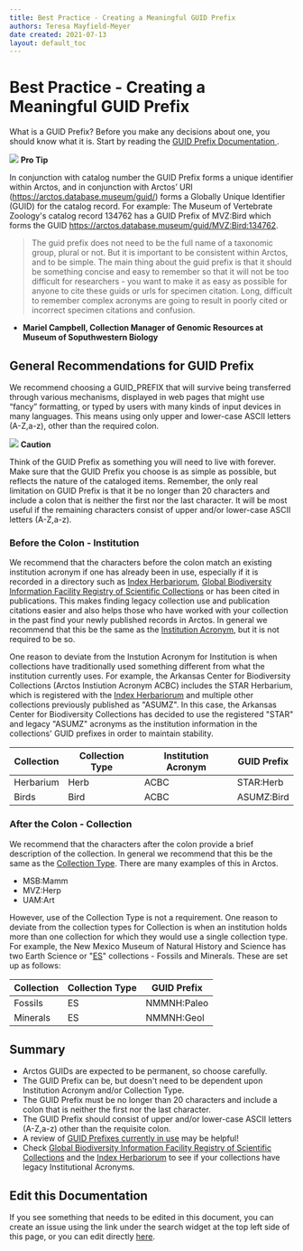 ```yaml
---
title: Best Practice - Creating a Meaningful GUID Prefix 
authors: Teresa Mayfield-Meyer
date created: 2021-07-13
layout: default_toc
---
```


# Best Practice - Creating a Meaningful GUID Prefix 

What is a GUID Prefix? Before you make any decisions about one, you should know what it is. Start by reading the [GUID Prefix Documentation ](https://handbook.arctosdb.org/documentation/catalog.html#guid-prefix).

![](https://raw.githubusercontent.com/ArctosDB/documentation-wiki/gh-pages/tutorial_images/Bear%20Pro.jpg) **Pro Tip**  

In conjunction with catalog number the GUID Prefix forms a unique identifier within Arctos, and in conjunction with Arctos’ URI (https://arctos.database.museum/guid/) forms a Globally Unique Identifier (GUID) for the catalog record. For example: The Museum of Vertebrate Zoology's catalog record 134762 has a GUID Prefix of MVZ:Bird which forms the GUID https://arctos.database.museum/guid/MVZ:Bird:134762.

> The guid prefix does not need to be the full name of a taxonomic group, plural or not. But it is important to be consistent within Arctos, and to be simple. The main thing about the guid prefix is that it should be something concise and easy to remember so that it will not be too difficult for researchers - you want to make it as easy as possible for anyone to cite these guids or urls for specimen citation. Long, difficult to remember complex acronyms are going to result in poorly cited or incorrect specimen citations and confusion.

 * **Mariel Campbell, Collection Manager of Genomic Resources at Museum of Soputhwestern Biology**

## General Recommendations for GUID Prefix 

We recommend choosing a GUID_PREFIX that will survive being transferred through various mechanisms, displayed in web pages that might use “fancy” formatting, or typed by users with many kinds of input devices in many languages. This means using only upper and lower-case ASCII letters (A-Z,a-z), other than the required colon. 

![](https://raw.githubusercontent.com/ArctosDB/documentation-wiki/gh-pages/tutorial_images/Bear%20Caution.jpg) **Caution**  

Think of the GUID Prefix as something you will need to live with forever. Make sure that the GUID Prefix you choose is as simple as possible, but reflects the nature of the cataloged items. Remember, the only real limitation on GUID Prefix is that it be no longer than 20 characters and include a colon that is neither the first nor the last character. It will be most useful if the remaining characters consist of upper and/or lower-case ASCII letters (A-Z,a-z).

### Before the Colon - Institution

We recommend that the characters before the colon match an existing institution acronym if one has already been in use, especially if it is recorded in a directory such as <a href="http://sweetgum.nybg.org/science/ih/" class="external">Index Herbariorum</a>, <a href="https://www.gbif.org/grscicoll">Global Biodiversity Information Facility Registry of Scientific Collections</a> or has been cited in publications. This makes finding legacy collection use and publication citations easier and also helps those who have worked with your collection in the past find your newly published records in Arctos. In general we recommend that this be the same as the <a href="https://handbook.arctosdb.org/documentation/catalog.html#institution-acronym" class="external">Institution Acronym</a>, but it is not required to be so.

One reason to deviate from the Instution Acronym for Institution is when collections have traditionally used something different from what the institution currently uses. For example, the Arkansas Center for Biodiversity Collections (Arctos Instiution Acronym ACBC) includes the STAR Herbarium, which is registered with the <a href="http://sweetgum.nybg.org/science/ih/herbarium-details/?irn=123984" class="external">Index Herbariorum</a> and multiple other collections previously published as "ASUMZ". In this case, the Arkansas Center for Biodiversity Collections has decided to use the registered "STAR" and legacy "ASUMZ" acronyms as the institution information in the collections' GUID prefixes in order to maintain stability.

Collection | Collection Type | Institution Acronym | GUID Prefix 
  -- | -- | -- | -- 
Herbarium | Herb | ACBC | STAR:Herb 
Birds | Bird | ACBC | ASUMZ:Bird


### After the Colon - Collection 

We recommend that the characters after the colon provide a brief description of the collection. In general we recommend that this be the same as the <a href="https://arctos.database.museum/info/ctDocumentation.cfm?table=ctcollection_cde" class="external">Collection Type</a>. There are many examples of this in Arctos.

 - MSB:Mamm
 - MVZ:Herp
 - UAM:Art
 
However, use of the Collection Type is not a requirement. One reason to deviate from the collection types for Collection is when an institution holds more than one collection for which they would use a single collection type. For example, the New Mexico Museum of Natural History and Science has two Earth Science or "<a href="https://arctos.database.museum/info/ctDocumentation.cfm?table=ctcollection_cde#es" class="external">ES</a>" collections - Fossils and Minerals. These are set up as follows:

Collection | Collection Type | GUID Prefix 
  -- | -- | -- 
Fossils | ES | NMMNH:Paleo 
Minerals | ES | NMMNH:Geol 


## Summary

 - Arctos GUIDs are expected to be permanent, so choose carefully.
 - The GUID Prefix can be, but doesn't need to be dependent upon Institution Acronym and/or Collection Type.
 - The GUID Prefix must be no longer than 20 characters and include a colon that is neither the first nor the last character.
 - The GUID Prefix should consist of upper and/or lower-case ASCII letters (A-Z,a-z) other than the requisite colon.
 - A review of <a href="https://arctos.database.museum/home.cfm" class="external">GUID Prefixes currently in use</a> may be helpful!
  - Check <a href="https://www.gbif.org/grscicoll">Global Biodiversity Information Facility Registry of Scientific Collections</a> and the <a href="http://sweetgum.nybg.org/science/ih/herbarium-details/?irn=123984" class="external">Index Herbariorum</a> to see if your collections have legacy Institutional Acronyms.

## Edit this Documentation

If you see something that needs to be edited in this document, you can create an issue using the link under the search widget at the top left side of this page, or you can edit directly <a href="https://github.com/ArctosDB/documentation-wiki/edit/gh-pages/_best_practices/GUID.markdown" target="_blank">here</a>.
